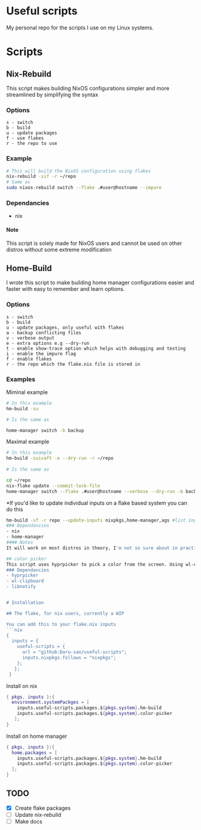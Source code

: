 # Useful scripts
My personal repo for the scripts I use on my Linux systems.

# Scripts

## Nix-Rebuild
This script makes building NixOS configurations simpler and more streamlined by simplifying the syntax
### Options
```
s - switch
b - build
u - update packages
f - use flakes
r - the repo to use
``` 
### Example
```bash
# This will build the NixOS configuration using flakes
nix-rebuild -sif -r ~/repo
# Same as
sudo nixos-rebuild switch --flake .#user@hostname --impure
```
### Dependancies
- nix
#### Note
This script is solely made for NixOS users and cannot be used on other distros without some extreme modification

## Home-Build
I wrote this script to make building home manager configurations easier and faster with easy to remember and learn options.

### Options
```
s - switch
b - build
u - update packages, only useful with flakes
a - backup conflicting files
v - verbose output
e - extra options e.g --dry-run
t - enable show-trace option which helps with debugging and testing
i - enable the impure flag
f - enable flakes
r - the repo which the flake.nix file is stored in
```
### Examples
Miminal example
```bash
# In this example
hm-build -su

# Is the same as

home-manager switch -b backup
```
Maximal example 
<!--- 
   Is maximal even a word? 
--->
```bash
# In this example
hm-build -suivaft -e --dry-run -r ~/repo
 
# Is the same as

cd ~/repo 
nix-flake update --commit-lock-file
home-manager switch --flake .#user@hostname --verbose --dry-run -b backup --impure --show-trace
```
*If you'd like to update individual inputs on a flake based system you can do this
```bash
hm-build -sf -r repo --update-inputs nixpkgs,home-manager,ags #list inputs here seperated by commas
### Dependancies
- nix
- home-manager
#### Notes
It will work on most distros in theory, I'm not so sure about in practice but I'm sure it should work

## color picker
This script uses hyprpicker to pick a color from the screen. Using wl-clipboard's tools wl-copy and wl-paste to copy the color code in #AABBCC format to the clipboard and notify-send to to notify of the completed operation. All in less than 5 seconds!
### Dependancies
- hyprpicker
- wl-clipboard
- libnotify


# Installation

## The flake, for nix users, currently a WIP

You can add this to your flake.nix inputs
```nix
{
  inputs = {
    useful-scripts = {
      url = "github:Daru-san/useful-scripts";
      inputs.nixpkgs.follows = "nixpkgs";
    };
   };
 }
```
Install on nix
```nix
{ pkgs, inputs }:{
  environment.systemPackges = [
    inputs.useful-scripts.packages.${pkgs.system}.hm-build
    inputs.useful-scripts.packages.${pkgs.system}.color-picker
   ];
}
```
Install on home manager
```nix
{ pkgs, inputs }:{
  home.packages = [
    inputs.useful-scripts.packages.${pkgs.system}.hm-build
    inputs.useful-scripts.packages.${pkgs.system}.color-picker
  ];
}
```

## TODO
- [x] Create flake packages
- [ ] Update nix-rebuild
- [ ] Make docs
